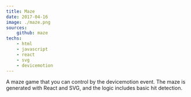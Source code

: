 ```yaml
---
title: Maze
date: 2017-04-16
image: ./maze.png
sources:
    github: maze
techs:
    - html
    - javascript
    - react
    - svg
    - devicemotion
---
```

A maze game that you can control by the devicemotion event.  The maze is generated with React and SVG, and the logic includes basic hit detection.